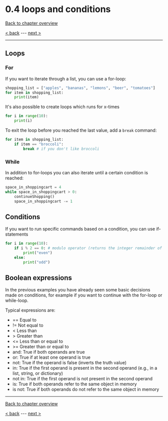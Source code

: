 # 0.4 loops and conditions

[Back to chapter overview](../README.md)

[< back](3-lists.md) ---
[next >](5-exercise.md)

---

## Loops

### For

If you want to iterate through a list, you can use a for-loop:

```python
shopping_list = ["apples", "bananas", "lemons", "beer", "tomatoes"]
for item in shopping_list:
    print(item)
```

It's also possible to create loops which runs for x-times

```python
for i in range(10):
    print(i)
```

To exit the loop before you reached the last value, add a `break` command:

```python
for item in shopping_list:
    if item == "broccoli":
        break # if you don't like broccoli
```

### While

In addition to for-loops you can also iterate until a certain condition is reached:

```python
space_in_shoppingcart = 4
while space_in_shoppingcart > 0:
    continueShopping()
    space_in_shoppingcart -= 1
```

## Conditions

If you want to run specific commands based on a condition, you can use if-statements

```python
for i in range(10):
    if i % 2 == 0: # modulo operator (returns the integer remainder of division)
        print("even")
    else:
        print("odd")
```

## Boolean expressions

In the previous examples you have already seen some basic decisions made on conditions, for example if you want to continue with the for-loop or while-loop.

Typical expressions are:

- == Equal to
- != Not equal to
- < Less than
- \> Greater than
- <= Less than or equal to
- \>= Greater than or equal to
- and: True if both operands are true
- or: True if at least one operand is true
- not: True if the operand is false (inverts the truth value)
- in: True if the first operand is present in the second operand (e.g., in a list, string, or dictionary)
- not in: True if the first operand is not present in the second operand
- is: True if both operands refer to the same object in memory
- is not: True if both operands do not refer to the same object in memory

---

[Back to chapter overview](../README.md)

[< back](3-lists.md) ---
[next >](5-exercise.md)
